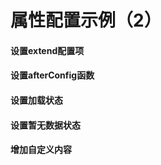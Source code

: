# 属性配置示例（2）

#### 设置extend配置项

<vuep template="#extend"></vuep>

<script v-pre type="text/x-template" id="extend">
<template>
  <ve-histogram
    :data="chartData"
    :extend="chartExtend">
  </ve-histogram>
</template>

<script>
  export default {
    data () {
      this.chartExtend = {
        series (v) {
          v.forEach(i => {
            i.barWidth = 10
          })
          return v
        },
        tooltip (v) {
          v.trigger = 'none'
          return v
        }
      }
      /* 等同于
        this.chartExtend = {
          series: {
            barWidth: 10
          },
          tooltip: {
            trigger: 'none'
          }
        }
        等同于
        this.chartExtend = {
          'series.0.barWidth': 10,
          'series.1.barWidth': 10,
          'tooltip.trigger': 'none'
        }
      */
      return {
        chartData: {
          columns: ['日期', '成本', '利润'],
          rows: [
            { '日期': '1月1日', '成本': 15, '利润': 12 },
            { '日期': '1月2日', '成本': 12, '利润': 25 },
            { '日期': '1月3日', '成本': 21, '利润': 10 },
            { '日期': '1月4日', '成本': 41, '利润': 32 },
            { '日期': '1月5日', '成本': 31, '利润': 30 },
            { '日期': '1月6日', '成本': 71, '利润': 55 }
          ]
        }
      }
    }
  }
</script>
</script>

#### 设置afterConfig函数

<vuep template="#afterconfig"></vuep>

<script v-pre type="text/x-template" id="afterconfig">
<template>
  <ve-line
    :data="chartData"
    :after-config="afterConfig">
  </ve-line>
</template>

<script>
  export default {
    data () {
      return {
        chartData: {
          columns: ['日期', '成本', '利润'],
          rows: [
            { '日期': '1月1日', '成本': 15, '利润': 12 },
            { '日期': '1月2日', '成本': 12, '利润': 25 },
            { '日期': '1月3日', '成本': 21, '利润': 10 },
            { '日期': '1月4日', '成本': 41, '利润': 32 },
            { '日期': '1月5日', '成本': 31, '利润': 30 },
            { '日期': '1月6日', '成本': 71, '利润': 55 }
          ]
        }
      }
    },
    methods: {
      afterConfig (options) {
        options.tooltip.showDelay = 500
        return options
      }
    }
  }
</script>
</script>

#### 设置加载状态

<vuep template="#set-loading"></vuep>

<script v-pre type="text/x-template" id="set-loading">
<template>
  <ve-line
    :data="chartData"
    :loading="loading">
  </ve-line>
</template>

<script>
  export default {
    data () {
      return {
        chartData: {
          columns: ['日期', '成本', '利润'],
          rows: [
            { '日期': '1月1日', '成本': 15, '利润': 12 },
            { '日期': '1月2日', '成本': 12, '利润': 25 },
            { '日期': '1月3日', '成本': 21, '利润': 10 },
            { '日期': '1月4日', '成本': 41, '利润': 32 },
            { '日期': '1月5日', '成本': 31, '利润': 30 },
            { '日期': '1月6日', '成本': 71, '利润': 55 }
          ]
        },
        loading: true
      }
    }
  }
</script>
</script>

#### 设置暂无数据状态

<vuep template="#set-data-empty"></vuep>

<script v-pre type="text/x-template" id="set-data-empty">
<template>
  <ve-line
    :data="chartData"
    :data-empty="dataEmpty">
  </ve-line>
</template>

<script>
  export default {
    data () {
      return {
        chartData: {
          columns: ['日期', '成本', '利润'],
          rows: []
        },
        dataEmpty: true
      }
    }
  }
</script>
</script>

#### 增加自定义内容

<vuep template="#set-content"></vuep>

<script v-pre type="text/x-template" id="set-content">
<style>
.data-empty {
  position: absolute;
  left: 0;
  right: 0;
  top: 0;
  bottom: 0;
  display: flex;
  justify-content: center;
  align-items: center;
  background-color: rgba(255, 255, 255, .7);
  color: #888;
  font-size: 14px;
}
</style>

<template>
  <ve-line
    :data="chartData">
    <div class="data-empty">没有数据😂</div>
  </ve-line>
</template>

<script>
  export default {
    data () {
      return {
        chartData: {
          columns: ['日期', '成本', '利润'],
          rows: []
        }
      }
    }
  }
</script>
</script>
